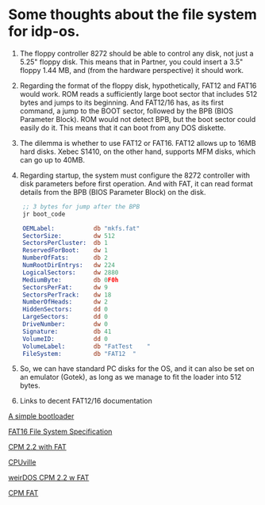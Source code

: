 # Some thoughts about the file system for idp-os.

1) The floppy controller 8272 should be able to control any disk, not just a 5.25" floppy disk. This means that in Partner, you could insert a 3.5" floppy 1.44 MB, and (from the hardware perspective) it should work.

2) Regarding the format of the floppy disk, hypothetically, FAT12 and FAT16 would work. ROM reads a sufficiently large boot sector that includes 512 bytes and jumps to its beginning. And FAT12/16 has, as its first command, a jump to the BOOT sector, followed by the BPB (BIOS Parameter Block). ROM would not detect BPB, but the boot sector could easily do it. This means that it can boot from any DOS diskette.

3) The dilemma is whether to use FAT12 or FAT16. FAT12 allows up to 16MB hard disks. Xebec S1410, on the other hand, supports MFM disks, which can go up to 40MB. 

4) Regarding startup, the system must configure the 8272 controller with disk parameters before first operation. And with FAT, it can read format details from the BPB (BIOS Parameter Block) on the disk.

~~~asm
    ;; 3 bytes for jump after the BPB
    jr boot_code

    OEMLabel:           db "mkfs.fat"
    SectorSize:         dw 512
    SectorsPerCluster:  db 1
    ReservedForBoot:    dw 1
    NumberOfFats:       db 2
    NumRootDirEntrys:   dw 224
    LogicalSectors:     dw 2880
    MediumByte:         db 0F0h
    SectorsPerFat:      dw 9
    SectorsPerTrack:    dw 18
    NumberOfHeads:      dw 2
    HiddenSectors:      dd 0
    LargeSectors:       dd 0
    DriveNumber:        dw 0
    Signature:          db 41
    VolumeID:           dd 0
    VolumeLabel:        db "FatTest    "
    FileSystem:         db "FAT12  "
~~~

5) So, we can have standard PC disks for the OS, and it can also be set on an emulator (Gotek), as long as we manage to fit the loader into 512 bytes.

6) Links to decent FAT12/16 documentation

[A simple bootloader](https://blog.kalehmann.de/blog/2017/07/20/simple-boot-loader.html)

[FAT16 File System Specification](http://www.maverick-os.dk/FileSystemFormats/FAT16_FileSystem.html)

[CPM 2.2 with FAT](https://ciernioo.wordpress.com/2016/05/11/cpm-2-2-up-and-running/)

[CPUville](http://cpuville.com/Code/Z80.html)

[weirDOS CPM 2.2 w FAT](https://github.com/256byteram/WeirDOS)

[CPM FAT](https://github.com/z80playground/cpm-fat)